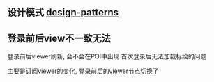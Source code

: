 ## 设计模式 [design-patterns](https://refactoringguru.cn/design-patterns)





## 登录前后view不一致无法

登录前后viewer刷新, 会不会在POI中出现 首次登录后无法加载标绘的问题

主要是订阅viewer的变化, 登录前后的viewer节点切换了